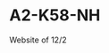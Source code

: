 # A2-K58-NH
Website of 12/2
<!DOCTYPE html>
<html>
<head>
	<meta charset="utf-8">
	<title>A2-K58</title>
	<link rel="preconnect" href="https://fonts.googleapis.com">
	<link rel="preconnect" href="https://fonts.gstatic.com" crossorigin>
	<link href="https://fonts.googleapis.com/css2?family=Ballet:opsz@16..72&family=Beau+Rivage&family=Birthstone&family=Bungee&family=Bungee+Inline&family=Chicle&family=Engagement&family=Felipa&family=Grand+Hotel&family=Imperial+Script&family=Meddon&family=Modern+Antiqua&family=Molle&family=Pacifico&family=Poller+One&family=Spicy+Rice&family=Stalemate&family=Style+Script&family=Trade+Winds&family=WindSong:wght@400;500&display=swap" rel="stylesheet">
	<script type="application/ld+json">
    {
      "@context" : "https://schema.org",
      "@type" : "WebSite",
      "name" : "A2-K58 THPT Nguyễn Huệ-Huế",
      "url" : "https://a2k58nh.com/"
    }
  </script>
	<style type="text/css">
		body {
			background-clip:url(C:\Users\THUANDAO\Downloads\Thiết kế chưa có tên.gif);
		}
		.pacifico-regular {
  			font-family: "Pacifico", serif;
  			font-weight: 400;
  			font-style: normal;
		}
		.monomakh-regular {
 			 font-family: "Monomakh", serif;
  			font-weight: 400;
  			font-style: normal;
		}

		.banner {
			background:url(https://scontent.fdad3-6.fna.fbcdn.net/v/t1.15752-9/480696511_1000656648625418_7234324631772991812_n.png?stp=dst-png_s960x960&_nc_cat=101&ccb=1-7&_nc_sid=0024fc&_nc_ohc=tSM6EeW1b7UQ7kNvgEFd97f&_nc_oc=AdhZFcj2w0jiJQKM2JEELyOiHttfBJAeVCeCU2Xcl9wFXrCaSvc7UQ36zPZIxWqPELcdQq5FBxIR3gky7jw24jO-&_nc_ad=z-m&_nc_cid=0&_nc_zt=23&_nc_ht=scontent.fdad3-6.fna&oh=03_Q7cD1gF19mx575tXc7V1qTu5R1A5nWD7WOKn0bB1en3ZZHAtig&oe=67DFE6D7) ;
			background-size: cover;
			padding-top: 12rem;
			padding-bottom: 20rem;
			text-align: center !important;
			color: darkred !important;
		}
		.slogan {
			text-align: center;
			color: hsl(210, 50%, 50% );
			font-family: Pacifico ;
			font-size: 5em;
		}

	</style>
</head>
<body>
	<div class="banner">
	</div>
	<h1 class="slogan">Make a difference-Tạo nên sự khác biệt</h1>
	<span>Thành viên A2</span> 
	<br>
	<span>Học hành quá easy với A2</span>
	<br>
	<span>Hoạt động ngoại khoá cũng rất gì và này nọ</span>
</body>
</html>
